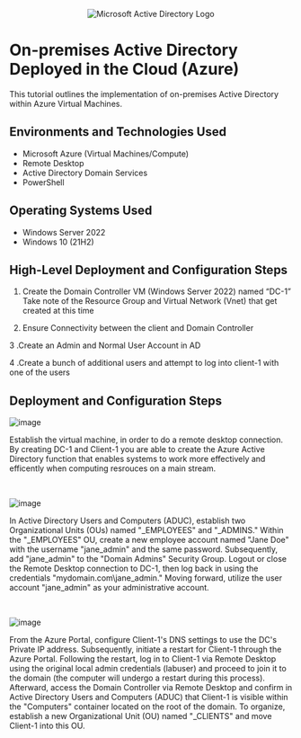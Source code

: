 <p align="center">
<img src="https://i.imgur.com/pU5A58S.png" alt="Microsoft Active Directory Logo"/>
</p>

<h1>On-premises Active Directory Deployed in the Cloud (Azure)</h1>
This tutorial outlines the implementation of on-premises Active Directory within Azure Virtual Machines.<br />




<h2>Environments and Technologies Used</h2>

- Microsoft Azure (Virtual Machines/Compute)
- Remote Desktop
- Active Directory Domain Services
- PowerShell

<h2>Operating Systems Used </h2>

- Windows Server 2022
- Windows 10 (21H2)

<h2>High-Level Deployment and Configuration Steps</h2>

1. Create the Domain Controller VM (Windows Server 2022) named “DC-1”
Take note of the Resource Group and Virtual Network (Vnet) that get created at this time

2. Ensure Connectivity between the client and Domain Controller

3 .Create an Admin and Normal User Account in AD

4 .Create a bunch of additional users and attempt to log into client-1 with one of the users

<h2>Deployment and Configuration Steps</h2>



![image](https://github.com/Superstartyy/configure-ad/assets/159973263/22515919-222e-45b6-b24f-522ae52245e9)


</p>
<p>
Establish the virtual machine, in order to do a remote desktop connection. By creating DC-1 and Client-1 you are able to create the Azure Active Directory function that enables systems to work more effectively and efficently when computing resrouces on a main stream. 
</p>
<br />


![image](https://github.com/Superstartyy/configure-ad/assets/159973263/97a6efae-8e43-4674-838a-6bf9916d89f0)

</p>
<p>
In Active Directory Users and Computers (ADUC), establish two Organizational Units (OUs) named "_EMPLOYEES" and "_ADMINS." Within the "_EMPLOYEES" OU, create a new employee account named "Jane Doe" with the username "jane_admin" and the same password. Subsequently, add "jane_admin" to the "Domain Admins" Security Group. Logout or close the Remote Desktop connection to DC-1, then log back in using the credentials "mydomain.com\jane_admin." Moving forward, utilize the user account "jane_admin" as your administrative account.
</p>
<br />

![image](https://github.com/Superstartyy/configure-ad/assets/159973263/12ae4f61-4d04-4460-911b-9541b4853064)

</p>
<p>
From the Azure Portal, configure Client-1's DNS settings to use the DC's Private IP address. Subsequently, initiate a restart for Client-1 through the Azure Portal. Following the restart, log in to Client-1 via Remote Desktop using the original local admin credentials (labuser) and proceed to join it to the domain (the computer will undergo a restart during this process). Afterward, access the Domain Controller via Remote Desktop and confirm in Active Directory Users and Computers (ADUC) that Client-1 is visible within the "Computers" container located on the root of the domain. To organize, establish a new Organizational Unit (OU) named "_CLIENTS" and move Client-1 into this OU.
</p>
<br />
